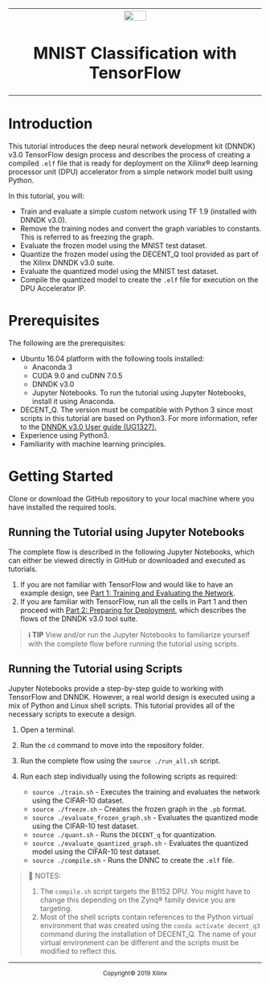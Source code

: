 <div style="page-break-after: always;"></div>

<table style="width:100%">
  <tr>
    <th width="100%" colspan="6"><img src="https://www.xilinx.com/content/dam/xilinx/imgs/press/media-kits/corporate/xilinx-logo.png" width="30%"/><h1>MNIST Classification with TensorFlow</h2>
</th>
  </tr>
  </table>

# Introduction

This tutorial introduces the deep neural network development kit (DNNDK) v3.0 TensorFlow design process and describes the process of creating a compiled `.elf` file that is ready for deployment on the Xilinx&reg; deep learning processor unit (DPU) accelerator from a simple network model built using Python.

In this tutorial, you will:

+ Train and evaluate a simple custom network using TF 1.9 (installed with DNNDK v3.0).
+ Remove the training nodes and convert the graph variables to constants. This is referred to as freezing the graph.
+ Evaluate the frozen model using the MNIST test dataset.
+ Quantize the frozen model using the DECENT_Q tool provided as part of the Xilinx DNNDK v3.0 suite.
+ Evaluate the quantized model using the MNIST test dataset.
+ Compile the quantized model to create the `.elf` file for execution on the DPU Accelerator IP.

# Prerequisites

The following are the prerequisites:

+ Ubuntu 16.04 platform with the following tools installed:
  + Anaconda 3
  + CUDA 9.0 and cuDNN 7.0.5
  + DNNDK v3.0
  + Jupyter Notebooks. To run the tutorial using Jupyter Notebooks, install it using Anaconda.
+ DECENT_Q. The version must be compatible with Python 3 since most scripts in this tutorial are based on Python3. For more information, refer to the <a href="https://www.xilinx.com/support/documentation/user_guides/ug1327-dnndk-user-guide.pdf">DNNDK v3.0 User guide (UG1327).</a>
+ Experience using Python3.
+ Familiarity with machine learning principles.

# Getting Started

Clone or download the GitHub repository to your local machine where you have installed the required tools.

## Running the Tutorial using Jupyter Notebooks

The complete flow is described in the following Jupyter Notebooks, which can either be viewed directly in GitHub or downloaded and executed as tutorials.

1. If you are not familiar with TensorFlow and would like to have an example design, see <a href="mnist_tf_1.ipynb">Part 1: Training and Evaluating the Network</a>.
2. If you are familiar with TensorFlow, run all the cells in Part 1 and then proceed with <a href="mnist_tf_2.ipynb">Part 2: Preparing for Deployment</a>, which describes the flows of the DNNDK v3.0 tool suite.

>**:information_source: TIP** View and/or run the Jupyter Notebooks to familiarize yourself with the complete flow before running the tutorial using scripts.

## Running the Tutorial using Scripts

Jupyter Notebooks provide a step-by-step guide to working with TensorFlow and DNNDK. However, a real world design is executed using a mix of Python and Linux shell scripts. This tutorial provides all of the necessary scripts to execute a design.

1. Open a terminal.
2. Run the `cd` command to move into the repository folder.
2. Run the complete flow using the ``source ./run_all.sh`` script.
3. Run each step individually using the following scripts as required:

   + ``source ./train.sh``   - Executes the training and evaluates the network using the CIFAR-10 dataset.
   + ``source ./freeze.sh``  - Creates the frozen graph in the `.pb` format.
   + ``source ./evaluate_frozen_graph.sh`` - Evaluates the quantized mode using the CIFAR-10 test dataset.
   + ``source ./quant.sh``   - Runs the `DECENT_q` for quantization.
   + ``source ./evaluate_quantized_graph.sh`` - Evaluates the quantized model using the CIFAR-10 test dataset.
   + ``source ./compile.sh`` - Runs the DNNC to create the `.elf` file.

> :pushpin: NOTES:
> 1. The `compile.sh` script targets the B1152 DPU. You might have to change this depending on the Zynq&reg; family device you are targeting.
> 2. Most of the shell scripts contain references to the Python virtual environment that was created using the `conda activate decent_q3` command during the installation of DECENT_Q. The name of your virtual environment can be different and the scripts must be modified to reflect this.

<hr/>
<p align="center"><sup>Copyright&copy; 2019 Xilinx</sup></p>
